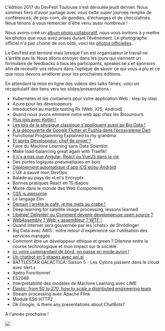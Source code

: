 L'édition 2017 du DevFest Toulouse s'est déroulée jeudi dernier. Nous sommes fiers d'avoir partagé avec vous cette super journée remplie de conférences, de pop-corn, de goodies, d'échanges et de chocolatines. Nous tenons à vous remercier d'être venu aussi nombreux !

Nous avons créé un [album photo collaboratif](https://photos.app.goo.gl/iKxeQlbnR1jWOHc92), nous vous invitons à y mettre les photos que vous avez prises durant l'événement. Le photographe officiel n'a pas chomé de son côté, voici les [photos officielles](https://photos.app.goo.gl/vaM8lJs9Kr6RIz3S2). 

Le DevFest est terminé mais lorsque l'on est organisateur le travail ne s'arrête pas là. Nous allons envoyer dans les jours qui viennent un formulaire de feedbacks à tous les participants, speaker.se.s et sponsors afin de receuillir vos retours dans l'optique de savoir ce qui vous a plu et ce que nous devons améliorer pour les prochaines éditions.

En attendant la mise en ligne des vidéos des talks filmés, voici un récapitulatif des liens vers les slides/présentations :

* Kubernetes et les containers pour votre application Web : step by step
* Azure pour les développeurs
* Introduction au marble testing Rx (Web, iOS, Android)
* Quand nous avons emmené notre web app chez les Bisounours
* [Plus loin avec Kotlin !](https://speakerdeck.com/agiuliani/beyond-kotlin-advanced-features-for-api-makers)
* [Les lois de la physique classique s'appliquent aussi au Big Data !](https://www.slideshare.net/BILLMETANGMOTSOBZE/how-big-data-could-benefit-from-physics-ddd)
* [A la découverte de Google Flutter et Fushia dans l’écosystème Dart](https://drive.google.com/open?id=1bmUcCJIYizcCmTqzd8B71PxCbGW7Hg09CH46tOXi1g4)
* Functional Programming Explained to my grandma
* [Et après Développeur, chef de projet ?](https://github.com/jechercheundev/conf-cdp-non-merci)
* Faire du Machine Learning sans Data Scientist
* Make load-balancing great again with Traefik!
* [Il n'y a pas que Angular, React ou VueJS dans la vie](https://docs.google.com/presentation/d/1_5c_O2w8PmQPcJvEGDEi_KKyEtLa-dLcTzfdoHWPxN0/edit#slide=id.p)
* Des portes logiques pneumatiques en bois
* [Déploiement automatique d'app iOS et/ou Android](https://www.slideshare.net/CedricGatay/devops-for-mobile-iosandroid/1)
* L'UX a sauvé mon DevOps
* Balade au pays de «Let's Encrypt»
* Bonnes pratiques React en 15 diapos
* Mixité dans le monde des Web Components
* [CSS is awesome](https://t.co/BduZaLD9qu)
* Le langage Elm
* [Demain j'arrête le café, je me mets au crabe !](https://github.com/loganmzz/rust-presentation-introduction)
* Deep learning for satellite image processing, lessons learned
* [Libérée! Délivrée! ou Comment devenir développeuse open source ?](https://www.slideshare.net/melbats/devfest-2017-libre-dlivre-ou-comment-devenir-dveloppeuse-open-source)
* [WebAssembly ? Web + assembleur ? WTF !](https://slides.com/nnodot/devfest_webassembly)
* Quand Internet sera gouvernée par les |chats> de Shrödinger
* Big Data avec AWS : notre retour d'expérience sur l'utilisation des services managés
* Comment être un développeur ethique et green ? Dilemne entre la course technologique et mon impact sur la société.
* [Ici votre commandant de bord, on passe en mode avion !](http://slides.com/olivierleplus/offline-support-progressive-web-app-pwa#/)
* [Un chatbot en 5 étapes avec api.ai](https://docs.google.com/presentation/d/1inqklNooYeBuMju_CbrBa8OnN0Ec9l8xBKGD7V7kVls/edit?usp=drivesdk)
* BATTLESTAR GALACTICA: Saison 5 - Les Cylons passent dans le cloud avec Vert.x
* Apéro Fonctionnel
* ES2048
* Interprétabilité des modèles de Machine Learning avec LIME
* [Elastic: from 50 to 270, how to scale a distributed engineering team](https://www.slideshare.net/swallez/elastic-from-50-to-270-how-to-scale-a-distributed-engineering-team)
* Stream processing avec Apache Flink
* Module ES6 HTTP2
* Ok Google, is there any presentations about ChatBots?

A l'année prochaine !

![](https://lh3.googleusercontent.com/7stcGxfhd5CXQqt2imd_fkhCPKRuNv1ssrvYOHNzyBPyQt0imht_QUiFIF8m5_w2qizAelvVOMfRs3_7IAobFEXWj0JMfGbdzuSpok2T69Z6lJ2ZQMvJzlIi05EQqnyCqXkIEA9fxR9-j0OahAb0xPpmAXMoeKKNTHsJiHvTwbic-9NU-1SHx6VQIbiPJVM7atyg2TVZ3bmKXFnf48IzH9NobHnJQlplIqRpGY3qtFQZdEHZaoj4NNKxC_ItQoSZNECrM2XyphNTsAGqiwHTAfUQY24Qc8KY8mpJ78Two4G4SIa0viXxePYaBnJCtauhdylrq3i2fIuf8HZSRZIlCd2WdM3BDdNo6ZqBhxtfr2HrpLnYum6v3MACb8VtsP1PDxmduu6X7MLRqHm6sGEYrHz2zdxiJdcLmNvuq8QszVOA5fftWEsvJpJ-VjCLDT0cwyUxLl38bGyrZFbzzgDvYLo5yrwux6NXh4tHlRWbbguvigIUBmDpixgWhptFRoQaWaV1K1lYNwSJjFBlp3gQ1JGKzg32aWaNrEm2yqaaKjWpWjoP8zMdmn4ry3AMNHhbHAZDpSHS3QZrFj-m3zL9K4FCF2h_2OK4SCDafUuhg9AGJt1ZrCLh3JTQxQxhWO6LlL7BJEYiHF3mi8Iggchk1A_29aJ4ssvZKug1=w953-h635-no)
